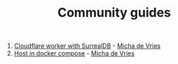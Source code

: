 <br>

<h1 align="center">Community guides</h1>

<br>

1. [Cloudflare worker with SurrealDB](01-Cloudflare_worker_with_SurrealDB.md) - [Micha de Vries](https://github.com/kearfy)
1. [Host in docker compose](02-Host_in_docker_compose.md) - [Micha de Vries](https://github.com/kearfy)